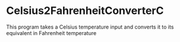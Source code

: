 # Celsius2FahrenheitConverterC
This program takes a Celsius temperature input and converts it to its equivalent in Fahrenheit temperature
